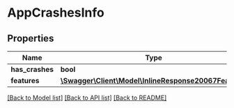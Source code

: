# AppCrashesInfo

## Properties
Name | Type | Description | Notes
------------ | ------------- | ------------- | -------------
**has_crashes** | **bool** |  | 
**features** | [**\Swagger\Client\Model\InlineResponse20067Features**](InlineResponse20067Features.md) |  | 

[[Back to Model list]](../README.md#documentation-for-models) [[Back to API list]](../README.md#documentation-for-api-endpoints) [[Back to README]](../README.md)


